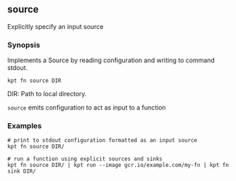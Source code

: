 ## source

Explicitly specify an input source

### Synopsis

Implements a Source by reading configuration and writing to command stdout.

    kpt fn source DIR

  DIR:
    Path to local directory.

`source` emits configuration to act as input to a function

### Examples

    # print to stdout configuration formatted as an input source
    kpt fn source DIR/

    # run a function using explicit sources and sinks
    kpt fn source DIR/ | kpt run --image gcr.io/example.com/my-fn | kpt fn sink DIR/

